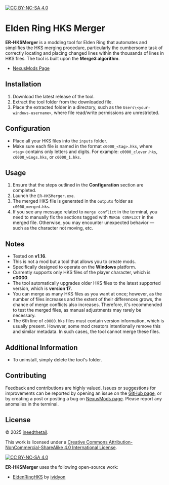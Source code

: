 [![CC BY-NC-SA 4.0][cc-by-nc-sa-shield]][cc-by-nc-sa]

# Elden Ring HKS Merger

**ER-HKSMerger** is a modding tool for Elden Ring that automates and simplifies the HKS merging procedure, particularly the cumbersome task of correctly locating and placing changed lines within the thousands of lines in HKS files. The tool is built upon the **Merge3 algorithm**.

- [NexusMods Page](https://www.nexusmods.com/eldenring/mods/7660)

## Installation
1. Download the latest release of the tool.
2. Extract the tool folder from the downloaded file.
3. Place the extracted folder in a directory, such as the `Users\<your-windows-username>`, where file read/write permissions are unrestricted.

## Configuration
- Place all your HKS files into the `inputs` folder.
- Make sure each file is named in the format `c0000_<tag>.hks`, where `<tag>` contains only letters and digits. For example: `c0000_clever.hks`, `c0000_wings.hks`, or `c0000_1.hks`.

## Usage
1. Ensure that the steps outlined in the **Configuration** section are completed.
2. Launch the `ER-HKSMerger.exe`.
3. The merged HKS file is generated in the `outputs` folder as `c0000_merged.hks`.
4. If you see any message related to `merge conflict` in the terminal, you need to manually fix the sections tagged with `MERGE CONFLICT` in the merged file. Otherwise, you may encounter unexpected behavior — such as the character not moving, etc.

## Notes
- Tested on **v1.16**.
- This is not a mod but a tool that allows you to create mods.
- Specifically designed to operate on the **Windows** platform.
- Currently supports only HKS files of the player character, which is **c0000**.
- The tool automatically upgrades older HKS files to the latest supported version, which is **version 17**.
- You can merge as many HKS files as you want at once; however, as the number of files increases and the extent of their differences grows, the chance of merge conflicts also increases. Therefore, it's recommended to test the merged files, as manual adjustments may rarely be necessary.
- The 6th line of `c0000.hks` files must contain version information, which is usually present. However, some mod creators intentionally remove this and similar metadata. In such cases, the tool cannot merge these files.

## Additional Information
- To uninstall, simply delete the tool's folder.

## Contributing
Feedback and contributions are highly valued. Issues or suggestions for improvements can be reported by opening an issue on the [GitHub page](https://github.com/tfb-sv/ER-HKSMerger.git), or by creating a post or posting a bug on [NexusMods page](https://www.nexusmods.com/eldenring/mods/7660). Please report any anomalies in the terminal.

## License
© 2025 [ineedthetail](https://github.com/tfb-sv).

This work is licensed under a [Creative Commons Attribution-NonCommercial-ShareAlike 4.0 International License][cc-by-nc-sa].

[![CC BY-NC-SA 4.0][cc-by-nc-sa-image]][cc-by-nc-sa]

**ER-HKSMerger** uses the following open-source work:
- [EldenRingHKS](https://github.com/ividyon/EldenRingHKS.git) by [ividyon](https://github.com/ividyon)

[cc-by-nc-sa]: http://creativecommons.org/licenses/by-nc-sa/4.0/
[cc-by-nc-sa-image]: https://licensebuttons.net/l/by-nc-sa/4.0/88x31.png
[cc-by-nc-sa-shield]: https://img.shields.io/badge/License-CC%20BY--NC--SA%204.0-lightgrey.svg
